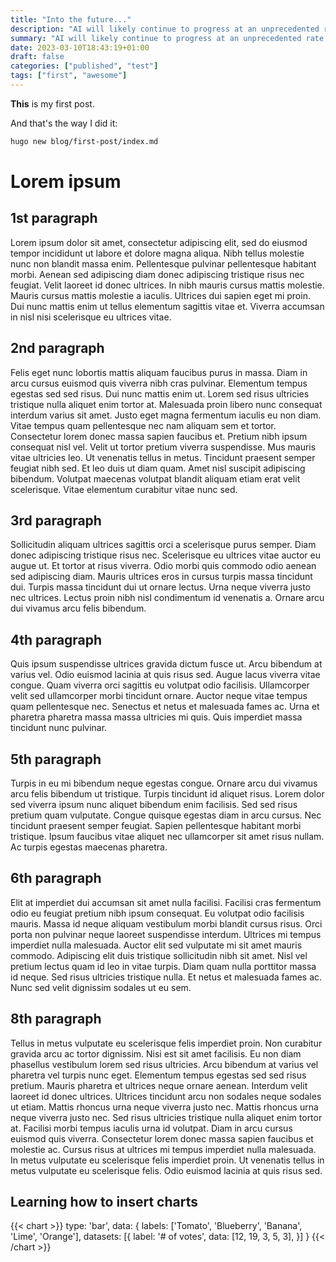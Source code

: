 ```yaml
---
title: "Into the future..."
description: "AI will likely continue to progress at an unprecedented rate, with the emergence of new breakthroughs and applications. Ethical considerations must be prioritized in AI development."
summary: "AI will likely continue to progress at an unprecedented rate, with the emergence of new breakthroughs and applications. Ethical considerations must be prioritized in AI development."
date: 2023-03-10T18:43:19+01:00
draft: false
categories: ["published", "test"]
tags: ["first", "awesome"]
---
```


__This__ is my first post.

And that's the way I did it:

```bash
hugo new blog/first-post/index.md
```
# Lorem ipsum

## 1st paragraph

Lorem ipsum dolor sit amet, consectetur adipiscing elit, sed do eiusmod tempor incididunt ut labore et dolore magna aliqua. Nibh tellus molestie nunc non blandit massa enim. Pellentesque pulvinar pellentesque habitant morbi. Aenean sed adipiscing diam donec adipiscing tristique risus nec feugiat. Velit laoreet id donec ultrices. In nibh mauris cursus mattis molestie. Mauris cursus mattis molestie a iaculis. Ultrices dui sapien eget mi proin. Dui nunc mattis enim ut tellus elementum sagittis vitae et. Viverra accumsan in nisl nisi scelerisque eu ultrices vitae.

## 2nd paragraph

Felis eget nunc lobortis mattis aliquam faucibus purus in massa. Diam in arcu cursus euismod quis viverra nibh cras pulvinar. Elementum tempus egestas sed sed risus. Dui nunc mattis enim ut. Lorem sed risus ultricies tristique nulla aliquet enim tortor at. Malesuada proin libero nunc consequat interdum varius sit amet. Justo eget magna fermentum iaculis eu non diam. Vitae tempus quam pellentesque nec nam aliquam sem et tortor. Consectetur lorem donec massa sapien faucibus et. Pretium nibh ipsum consequat nisl vel. Velit ut tortor pretium viverra suspendisse. Mus mauris vitae ultricies leo. Ut venenatis tellus in metus. Tincidunt praesent semper feugiat nibh sed. Et leo duis ut diam quam. Amet nisl suscipit adipiscing bibendum. Volutpat maecenas volutpat blandit aliquam etiam erat velit scelerisque. Vitae elementum curabitur vitae nunc sed.

## 3rd paragraph

Sollicitudin aliquam ultrices sagittis orci a scelerisque purus semper. Diam donec adipiscing tristique risus nec. Scelerisque eu ultrices vitae auctor eu augue ut. Et tortor at risus viverra. Odio morbi quis commodo odio aenean sed adipiscing diam. Mauris ultrices eros in cursus turpis massa tincidunt dui. Turpis massa tincidunt dui ut ornare lectus. Urna neque viverra justo nec ultrices. Lectus proin nibh nisl condimentum id venenatis a. Ornare arcu dui vivamus arcu felis bibendum.

## 4th paragraph

Quis ipsum suspendisse ultrices gravida dictum fusce ut. Arcu bibendum at varius vel. Odio euismod lacinia at quis risus sed. Augue lacus viverra vitae congue. Quam viverra orci sagittis eu volutpat odio facilisis. Ullamcorper velit sed ullamcorper morbi tincidunt ornare. Auctor neque vitae tempus quam pellentesque nec. Senectus et netus et malesuada fames ac. Urna et pharetra pharetra massa massa ultricies mi quis. Quis imperdiet massa tincidunt nunc pulvinar.

## 5th paragraph

Turpis in eu mi bibendum neque egestas congue. Ornare arcu dui vivamus arcu felis bibendum ut tristique. Turpis tincidunt id aliquet risus. Lorem dolor sed viverra ipsum nunc aliquet bibendum enim facilisis. Sed sed risus pretium quam vulputate. Congue quisque egestas diam in arcu cursus. Nec tincidunt praesent semper feugiat. Sapien pellentesque habitant morbi tristique. Ipsum faucibus vitae aliquet nec ullamcorper sit amet risus nullam. Ac turpis egestas maecenas pharetra.

## 6th paragraph

Elit at imperdiet dui accumsan sit amet nulla facilisi. Facilisi cras fermentum odio eu feugiat pretium nibh ipsum consequat. Eu volutpat odio facilisis mauris. Massa id neque aliquam vestibulum morbi blandit cursus risus. Orci porta non pulvinar neque laoreet suspendisse interdum. Ultrices mi tempus imperdiet nulla malesuada. Auctor elit sed vulputate mi sit amet mauris commodo. Adipiscing elit duis tristique sollicitudin nibh sit amet. Nisl vel pretium lectus quam id leo in vitae turpis. Diam quam nulla porttitor massa id neque. Sed risus ultricies tristique nulla. Et netus et malesuada fames ac. Nunc sed velit dignissim sodales ut eu sem.

## 8th paragraph

Tellus in metus vulputate eu scelerisque felis imperdiet proin. Non curabitur gravida arcu ac tortor dignissim. Nisi est sit amet facilisis. Eu non diam phasellus vestibulum lorem sed risus ultricies. Arcu bibendum at varius vel pharetra vel turpis nunc eget. Elementum tempus egestas sed sed risus pretium. Mauris pharetra et ultrices neque ornare aenean. Interdum velit laoreet id donec ultrices. Ultrices tincidunt arcu non sodales neque sodales ut etiam. Mattis rhoncus urna neque viverra justo nec. Mattis rhoncus urna neque viverra justo nec. Sed risus ultricies tristique nulla aliquet enim tortor at. Facilisi morbi tempus iaculis urna id volutpat. Diam in arcu cursus euismod quis viverra. Consectetur lorem donec massa sapien faucibus et molestie ac. Cursus risus at ultrices mi tempus imperdiet nulla malesuada. In metus vulputate eu scelerisque felis imperdiet proin. Ut venenatis tellus in metus vulputate eu scelerisque felis. Odio euismod lacinia at quis risus sed.

## Learning how to insert charts

{{< chart >}}
type: 'bar',
data: {
  labels: ['Tomato', 'Blueberry', 'Banana', 'Lime', 'Orange'],
  datasets: [{
    label: '# of votes',
    data: [12, 19, 3, 5, 3],
  }]
}
{{< /chart >}}
